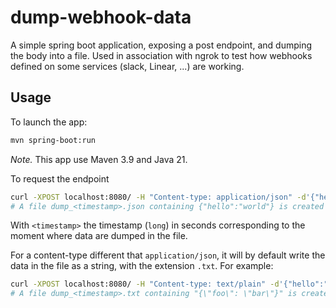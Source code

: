 # dump-webhook-data

A simple spring boot application, exposing a post endpoint, and dumping the body into a file. Used in association with ngrok to test how webhooks defined on some services (slack, Linear, ...) are working.

## Usage

To launch the app:
 ```bash
 mvn spring-boot:run
 ```

*Note.* This app use Maven 3.9 and Java 21.

To request the endpoint 

```bash
curl -XPOST localhost:8080/ -H "Content-type: application/json" -d'{"hello":"world"}'
# A file dump_<timestamp>.json containing {"hello":"world"} is created on src/main/resources
```

With `<timestamp>` the timestamp (`long`) in seconds corresponding to the moment where data are dumped in the file.

For a content-type different that `application/json`, it will by default write the data in the file as a string, with the extension `.txt`. For example:
```bash
curl -XPOST localhost:8080/ -H "Content-type: text/plain" -d'{"hello":"world"}'
# A file dump_<timestamp>.txt containing "{\"foo\": \"bar\"}" is created on src/main/resources
```
